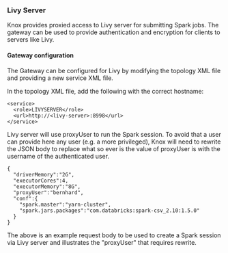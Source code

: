 <!--
   Licensed to the Apache Software Foundation (ASF) under one or more
   contributor license agreements.  See the NOTICE file distributed with
   this work for additional information regarding copyright ownership.
   The ASF licenses this file to You under the Apache License, Version 2.0
   (the "License"); you may not use this file except in compliance with
   the License.  You may obtain a copy of the License at

       https://www.apache.org/licenses/LICENSE-2.0

   Unless required by applicable law or agreed to in writing, software
   distributed under the License is distributed on an "AS IS" BASIS,
   WITHOUT WARRANTIES OR CONDITIONS OF ANY KIND, either express or implied.
   See the License for the specific language governing permissions and
   limitations under the License.
-->
<!---
   Licensed to the Apache Software Foundation (ASF) under one or more
   contributor license agreements.  See the NOTICE file distributed with
   this work for additional information regarding copyright ownership.
   The ASF licenses this file to You under the Apache License, Version 2.0
   (the "License"); you may not use this file except in compliance with
   the License.  You may obtain a copy of the License at

       https://www.apache.org/licenses/LICENSE-2.0

   Unless required by applicable law or agreed to in writing, software
   distributed under the License is distributed on an "AS IS" BASIS,
   WITHOUT WARRANTIES OR CONDITIONS OF ANY KIND, either express or implied.
   See the License for the specific language governing permissions and
   limitations under the License.
--->

### Livy Server ###

Knox provides proxied access to Livy server for submitting Spark jobs.
The gateway can be used to provide authentication and encryption for clients to
servers like Livy.

#### Gateway configuration ####

The Gateway can be configured for Livy by modifying the topology XML file
and providing a new service XML file.

In the topology XML file, add the following with the correct hostname:

    <service>
      <role>LIVYSERVER</role>
      <url>http://<livy-server>:8998</url>
    </service>

Livy server will use proxyUser to run the Spark session. To avoid that a user can 
provide here any user (e.g. a more privileged), Knox will need to rewrite the 
JSON body to replace what so ever is the value of proxyUser is with the username of
the authenticated user.

    {  
      "driverMemory":"2G",
      "executorCores":4,
      "executorMemory":"8G",
      "proxyUser":"bernhard",
      "conf":{  
        "spark.master":"yarn-cluster",
        "spark.jars.packages":"com.databricks:spark-csv_2.10:1.5.0"
      }
    } 

The above is an example request body to be used to create a Spark session via Livy server and illustrates the "proxyUser" that requires rewrite.
